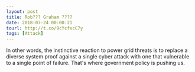 ```yaml
---
layout: post
title: Rob??? Graham ????
date: 2018-07-24 00:00:21
tourl: http://t.co/9cYcfxcC7y
tags: [Attack]
---
```

In other words, the instinctive reaction to power grid threats is to replace a diverse system proof against a single cyber attack with one that vulnerable to a single point of failure. That's where government policy is pushing us.